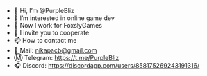 - 👋 Hi, I’m @PurpleBliz
- 👀 I’m interested in online game dev
- 🌱 Now I work for FoxslyGames
- 💞️ I invite you to cooperate
- 📫 How to contact me
- :email: Mail: nikapacb@gmail.com
- :m: Telegram: https://t.me/PurpleBliz
- :headphones: Discord: https://discordapp.com/users/858175269243191316/

<!---
PurpleBliz/PurpleBliz is a ✨ special ✨ repository because its `README.md` (this file) appears on your GitHub profile.
You can click the Preview link to take a look at your changes.
--->
